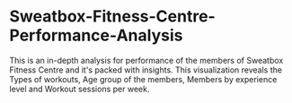 # Sweatbox-Fitness-Centre-Performance-Analysis
This is an in-depth analysis for performance of the members of Sweatbox Fitness Centre and it's packed with insights. This visualization reveals the Types of workouts, Age group of the members, Members by experience level and Workout sessions per week.
